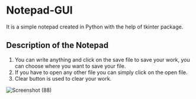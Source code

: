# Notepad-GUI
It is a simple notepad created in Python with the help of tkinter package.

## Description of the Notepad
1. You can write anything and click on the save file to save your work, you can choose where you want to save your file.
2. If you have to open any other file you can simply click on the open file.
3. Clear button is used to clear your work.

![Screenshot (88)](https://user-images.githubusercontent.com/76899541/105628448-fe3abb80-5e62-11eb-9471-d8acffd17ea9.png)
